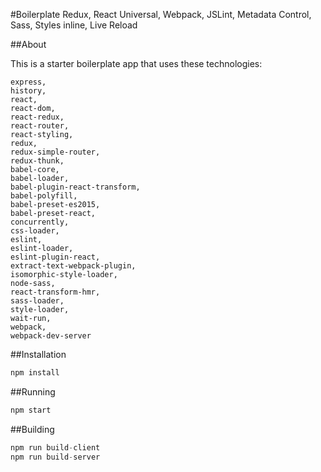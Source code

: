 
#Boilerplate Redux, React Universal, Webpack, JSLint, Metadata Control, Sass, Styles inline, Live Reload

##About

This is a starter boilerplate app that uses these technologies:

    express,
    history,
    react,
    react-dom,
    react-redux,
    react-router,
    react-styling,
    redux,
    redux-simple-router,
    redux-thunk,
    babel-core,
    babel-loader,
    babel-plugin-react-transform,
    babel-polyfill,
    babel-preset-es2015,
    babel-preset-react,
    concurrently,
    css-loader,
    eslint,
    eslint-loader,
    eslint-plugin-react,
    extract-text-webpack-plugin,
    isomorphic-style-loader,
    node-sass,
    react-transform-hmr,
    sass-loader,
    style-loader,
    wait-run,
    webpack,
    webpack-dev-server


##Installation
```javascript
npm install
```
##Running 
```javascript
npm start
```
##Building 
```javascript
npm run build-client
npm run build-server
```